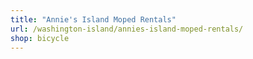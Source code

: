 ```yaml
---
title: "Annie's Island Moped Rentals"
url: /washington-island/annies-island-moped-rentals/
shop: bicycle
---
```

